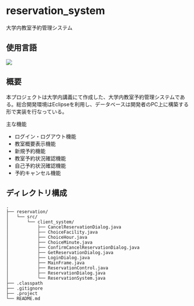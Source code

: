 # reservation_system

大学内教室予約管理システム

## 使用言語
<img src="https://img.shields.io/badge/-Java-007396.svg?logo=java&style=plastic">

## 概要
本プロジェクトは大学内講義にて作成した、大学内教室予約管理システムである。総合開発環境はEclipseを利用し、データベースは開発者のPC上に構築する形で実装を行なっている。

主な機能
- ログイン・ログアウト機能
- 教室概要表示機能
- 新規予約機能
- 教室予約状況確認機能
- 自己予約状況確認機能
- 予約キャンセル機能

## ディレクトリ構成
```
.
├── reservation/
│   └── src/
│       └── client_system/
│           ├── CancelReservationDialog.java
│           ├── ChoiceFacility.java
│           ├── ChoiceHour.java
│           ├── ChoiceMinute.java
│           ├── ConfirmCancelReservationDialog.java
│           ├── GetReservationDialog.java
│           ├── LoginDialog.java
│           ├── MainFrame.java
│           ├── ReservationControl.java
│           ├── ReservationDialog.java
│           └── ReservationSystem.java
├── .classpath
├── .gitignore
├── .project
└── README.md
```
